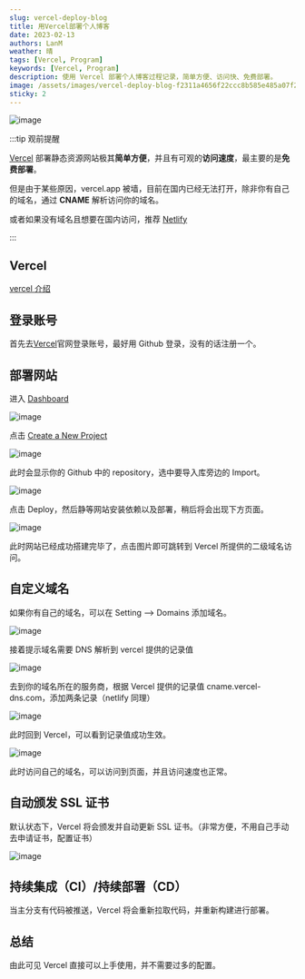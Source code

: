 ```yaml
---
slug: vercel-deploy-blog
title: 用Vercel部署个人博客
date: 2023-02-13
authors: LanM
weather: 晴
tags: [Vercel, Program]
keywords: [Vercel, Program]
description: 使用 Vercel 部署个人博客过程记录，简单方便、访问快、免费部署。
image: /assets/images/vercel-deploy-blog-f2311a4656f22ccc8b585e485a07f237.png
sticky: 2
---
```


![image](./img/vercel-deploy-blog.png)

:::tip 观前提醒

[Vercel](https://vercel.com/) 部署静态资源网站极其**简单方便**，并且有可观的**访问速度**，最主要的是**免费部署**。

但是由于某些原因，vercel.app 被墙，目前在国内已经无法打开，除非你有自己的域名，通过 **CNAME** 解析访问你的域名。

或者如果没有域名且想要在国内访问，推荐 [Netlify](https://app.netlify.com/)

:::

<!-- truncate -->

## Vercel

[vercel 介绍](https://zhuanlan.zhihu.com/p/452654619?utm_id=0)

## 登录账号

首先去[Vercel](https://vercel.com/)官网登录账号，最好用 Github 登录，没有的话注册一个。

## 部署网站

进入 [Dashboard](https://vercel.com/dashboard)

![image](./img/create-vercel.png)

点击 [Create a New Project](https://vercel.com/new)

![image](./img/import-vercel.png)

此时会显示你的 Github 中的 repository，选中要导入库旁边的 Import。

![image](./img/deploy-vercel.png)

点击 Deploy，然后静等网站安装依赖以及部署，稍后将会出现下方页面。

![image](./img/vercel-deploy-blog.png)

此时网站已经成功搭建完毕了，点击图片即可跳转到 Vercel 所提供的二级域名访问。

## 自定义域名

如果你有自己的域名，可以在 Setting --> Domains 添加域名。

![image](./img/domains-vercel.png)

接着提示域名需要 DNS 解析到 vercel 提供的记录值

![image](./img/depend-vercel.png)

去到你的域名所在的服务商，根据 Vercel 提供的记录值 cname.vercel-dns.com，添加两条记录（netlify 同理）

![image](./img/aliyun-vercel.png)

此时回到 Vercel，可以看到记录值成功生效。

![image](./img/success-vercel.png)

此时访问自己的域名，可以访问到页面，并且访问速度也正常。

## 自动颁发 SSL 证书

默认状态下，Vercel 将会颁发并自动更新 SSL 证书。（非常方便，不用自己手动去申请证书，配置证书）

![image](./img/SSL-vercel.png)

## 持续集成（CI）/持续部署（CD）

当主分支有代码被推送，Vercel 将会重新拉取代码，并重新构建进行部署。

## 总结

由此可见 Vercel 直接可以上手使用，并不需要过多的配置。
